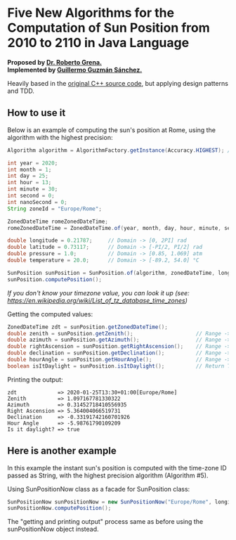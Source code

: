 # Five New Algorithms for the Computation of Sun Position from 2010 to 2110 in Java Language  
**Proposed by [Dr. Roberto Grena.](https://www.researchgate.net/profile/Roberto_Grena)**  
**Implemented by [Guillermo Guzmán Sánchez.](https://plus.google.com/u/0/+GuillermoGuzmánSánchez)**

Heavily based in the [original C++ source code](http://www.solaritaly.enea.it/StrSunPosition/SunPositionEn.php), but applying design patterns and TDD.  

## How to use it
Below is an example of computing the sun's position at Rome, using the algorithm with the highest precision: 
```java
Algorithm algorithm = AlgorithmFactory.getInstance(Accuracy.HIGHEST); // LOWEST, LOW, MID, HIGH, HIGHEST

int year = 2020;  
int month = 1;
int day = 25;
int hour = 13;
int minute = 30;
int second = 0;
int nanoSecond = 0;
String zoneId = "Europe/Rome";

ZonedDateTime romeZonedDateTime;
romeZonedDateTime = ZonedDateTime.of(year, month, day, hour, minute, second, nanoSecond, ZoneId.of(zoneId));

double longitude = 0.21787;     // Domain -> [0, 2PI] rad
double latitude = 0.73117;      // Domain -> [-PI/2, PI/2] rad
double pressure = 1.0;          // Domain -> [0.85, 1.069] atm
double temperature = 20.0;      // Domain -> [-89.2, 54.0] °C

SunPosition sunPosition = SunPosition.of(algorithm, zonedDateTime, longitude, latitude, pressure, temperature);
sunPosition.computePosition();
```
*If you don't know your timezone value, you can look it up (see: https://en.wikipedia.org/wiki/List_of_tz_database_time_zones)*

Getting the computed values:
```java
ZonedDateTime zdt = sunPosition.getZonedDateTime();         
double zenith = sunPosition.getZenith();                    // Range -> [0, PI] rad
double azimuth = sunPosition.getAzimuth();                  // Range -> [-PI, PI] rad
double rightAscension = sunPosition.getRightAscension();    // Range -> [0, 2PI] rad
double declination = sunPosition.getDeclination();          // Range -> [-PI/2, PI/2] rad
double hourAngle = sunPosition.getHourAngle();              // Range -> [-PI, PI] rad
boolean isItDaylight = sunPosition.isItDaylight();          // Return True if the sun is above the horizon
```
Printing the output:
```console
zdt             => 2020-01-25T13:30+01:00[Europe/Rome]
Zenith          => 1.097167781330322
Azimuth         => 0.31452718410556935
Right Ascension => 5.364004066519731
Declination     => -0.33191742160701926
Hour Angle      => -5.98761790109209
Is it daylight? => true
```
## Here is another example
In this example the instant sun's position is computed with the time-zone ID passed as String, with the highest precision algorithm (Algorithm #5).  

Using SunPositionNow class as a facade for SunPosition class:
```java
SunPositionNow sunPositionNow = new SunPositionNow("Europe/Rome", longitude, latitude, pressure, temperature);
sunPositionNow.computePosition();
```
The "getting and printing output" process same as before using the sunPositionNow object instead.

